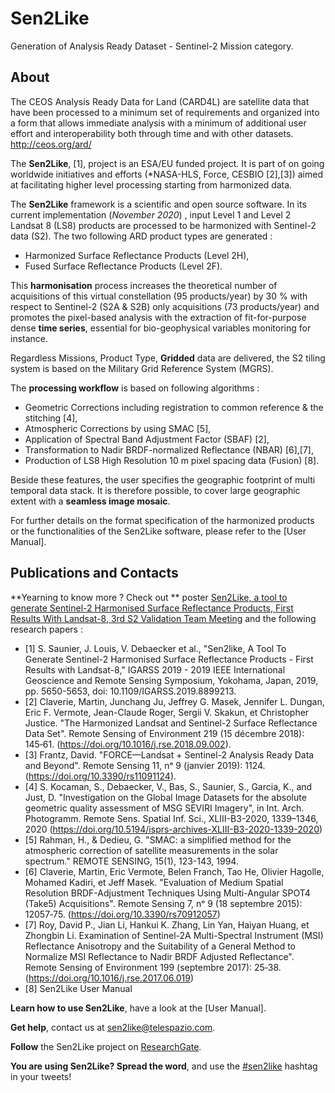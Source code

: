 # Sen2Like
Generation of Analysis Ready Dataset - Sentinel-2 Mission category.
   
## About

The CEOS Analysis Ready Data for Land (CARD4L) are satellite data that have been processed 
to a minimum set of requirements and organized into a form that allows immediate
analysis with a minimum of additional user effort and interoperability 
both through time and with other datasets.
http://ceos.org/ard/

The __Sen2Like__, [1], project is an ESA/EU funded project. 
It is part of on going worldwide initiatives and efforts (*NASA-HLS, Force, CESBIO [2],[3])
 aimed at facilitating higher level processing starting from harmonized data. 
 
The __Sen2Like__ framework is a scientific and open source software. In its current implementation (*November 2020*) ,
input Level 1 and Level 2 Landsat 8 (LS8) products are processed to be harmonized with Sentinel-2 data (S2).
The two following ARD product types are generated : 
* Harmonized Surface Reflectance Products (Level 2H),
* Fused Surface Reflectance Products (Level 2F). 

This __harmonisation__ process increases the theoretical number of acquisitions of this virtual constellation (95 
 products/year) by 30 % with respect to Sentinel-2 (S2A & S2B) only acquisitions (73 products/year) and promotes 
 the pixel-based analysis with the extraction of fit-for-purpose dense __time series__, essential 
 for bio-geophysical variables monitoring for instance.

Regardless Missions, Product Type, __Gridded__ data are delivered, the S2 tiling system is based on
the Military Grid Reference System (MGRS).

The __processing workflow__ is based on following algorithms :
*	Geometric Corrections including registration to common reference & the stitching [4],
*	Atmospheric Corrections by using SMAC [5],
*	Application of Spectral Band Adjustment Factor (SBAF) [2],
*	Transformation to Nadir BRDF-normalized Reflectance (NBAR) [6],[7],
*	Production of LS8 High Resolution 10 m pixel spacing data (Fusion) [8].
 
Beside these features, the user specifies the geographic footprint of multi temporal data stack.
It is therefore possible, to cover large geographic extent with a __seamless image mosaic__.  


For further details on the format specification of the harmonized products or the functionalities of the Sen2Like software, please 
refer to the  [User Manual].


## Publications and Contacts
**Yearning to know more ? Check out
** poster [Sen2Like, a tool to generate Sentinel-2 Harmonised Surface Reflectance Products, First Results With Landsat-8, 3rd S2 Validation Team Meeting](https://www.researchgate.net/publication/332428332_Sen2like_a_Tool_to_Generate_Sentinel-2_Harmonised_Surface_Reflectance_Products_-_First_Results_With_Landsat-8)
 and the following research papers :
 + [1] S. Saunier, J. Louis, V. Debaecker et al., "Sen2like, A Tool To Generate Sentinel-2 Harmonised Surface Reflectance Products - First Results with Landsat-8," IGARSS 2019 - 2019 IEEE International Geoscience and Remote Sensing Symposium, Yokohama, Japan, 2019, pp. 5650-5653, doi: 10.1109/IGARSS.2019.8899213.
 + [2] Claverie, Martin, Junchang Ju, Jeffrey G. Masek, Jennifer L. Dungan, Eric F. Vermote, Jean-Claude Roger, Sergii V. Skakun, et Christopher Justice. "The Harmonized Landsat and Sentinel-2 Surface Reflectance Data Set". Remote Sensing of Environment 219 (15 décembre 2018): 145‑61. (https://doi.org/10.1016/j.rse.2018.09.002).
 + [3] Frantz, David. "FORCE—Landsat + Sentinel-2 Analysis Ready Data and Beyond". Remote Sensing 11, nᵒ 9 (janvier 2019): 1124. (https://doi.org/10.3390/rs11091124).
 + [4] S. Kocaman, S., Debaecker, V., Bas, S., Saunier, S., Garcia, K., and Just, D. "Investigation on the Global Image Datasets for the absolute geometric quality assessment of MSG SEVIRI Imagery", in Int. Arch. Photogramm. Remote Sens. Spatial Inf. Sci., XLIII-B3-2020, 1339–1346, 2020 (https://doi.org/10.5194/isprs-archives-XLIII-B3-2020-1339-2020) 
 + [5] Rahman, H., & Dedieu, G. "SMAC: a simplified method for the atmospheric correction of satellite measurements in the solar spectrum." REMOTE SENSING, 15(1), 123-143, 1994.
 + [6] Claverie, Martin, Eric Vermote, Belen Franch, Tao He, Olivier Hagolle, Mohamed Kadiri, et Jeff Masek. "Evaluation of Medium Spatial Resolution BRDF-Adjustment Techniques Using Multi-Angular SPOT4 (Take5) Acquisitions". Remote Sensing 7, nᵒ 9 (18 septembre 2015): 12057‑75. (https://doi.org/10.3390/rs70912057) 
 + [7] Roy, David P., Jian Li, Hankui K. Zhang, Lin Yan, Haiyan Huang, et Zhongbin Li. Examination of Sentinel-2A Multi-Spectral Instrument (MSI) Reflectance Anisotropy and the Suitability of a General Method to Normalize MSI Reflectance to Nadir BRDF Adjusted Reflectance". Remote Sensing of Environment 199 (septembre 2017): 25‑38. (https://doi.org/10.1016/j.rse.2017.06.019)
 + [8] Sen2Like User Manual 
 

**Learn how to use Sen2Like**, have a look at the [User Manual].

**Get help**, contact us at sen2like@telespazio.com.

**Follow** the Sen2Like project on [ResearchGate](https://www.researchgate.net/project/Sen2Like).

**You are using Sen2Like? Spread the word**, and use the [#sen2like]() hashtag in your tweets!
